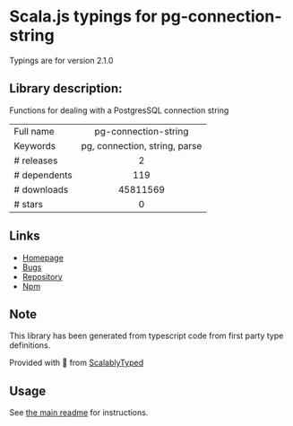 
# Scala.js typings for pg-connection-string

Typings are for version 2.1.0

## Library description:
Functions for dealing with a PostgresSQL connection string

|                    |                 |
| ------------------ | :-------------: |
| Full name          | pg-connection-string |
| Keywords           | pg, connection, string, parse |
| # releases         | 2 |
| # dependents       | 119 |
| # downloads        | 45811569 |
| # stars            | 0 |

## Links
- [Homepage](https://github.com/iceddev/pg-connection-string)
- [Bugs](https://github.com/iceddev/pg-connection-string/issues)
- [Repository](https://github.com/iceddev/pg-connection-string)
- [Npm](https://www.npmjs.com/package/pg-connection-string)
    


## Note
This library has been generated from typescript code from first party type definitions.

Provided with :purple_heart: from [ScalablyTyped](https://github.com/oyvindberg/ScalablyTyped)

## Usage
See [the main readme](../../readme.md) for instructions.


